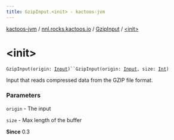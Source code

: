 ```yaml
---
title: GzipInput.<init> - kactoos-jvm
---
```


[kactoos-jvm](../../index.html) / [nnl.rocks.kactoos.io](../index.html) / [GzipInput](index.html) / [&lt;init&gt;](./-init-.html)

# &lt;init&gt;

`GzipInput(origin: `[`Input`](../../nnl.rocks.kactoos/-input/index.html)`)``GzipInput(origin: `[`Input`](../../nnl.rocks.kactoos/-input/index.html)`, size: `[`Int`](https://kotlinlang.org/api/latest/jvm/stdlib/kotlin/-int/index.html)`)`

Input that reads compressed data from the GZIP file format.

### Parameters

`origin` - The input

`size` - Max length of the buffer

**Since**
0.3

